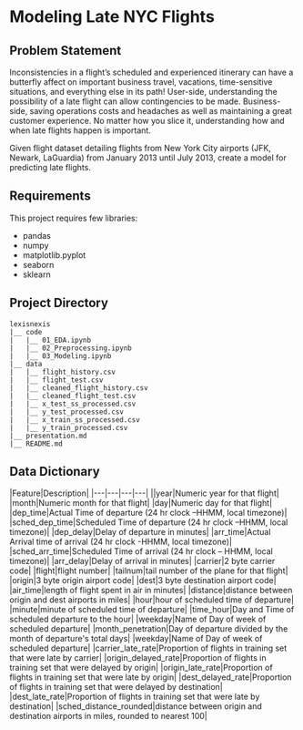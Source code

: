 # Modeling Late NYC  Flights

## Problem Statement

Inconsistencies in a flight’s scheduled and experienced itinerary can have a butterfly affect on important business travel, vacations, time-sensitive situations, and everything else in its path! User-side, understanding the possibility of a late flight can allow contingencies to be made. Business-side, saving operations costs and headaches as well as maintaining a great customer experience. No matter how you slice it, understanding how and when late flights happen is important.

Given flight dataset detailing flights from New York City airports (JFK, Newark, LaGuardia) from January 2013 until July 2013, create a model for predicting late flights.

## Requirements
This project requires few libraries:
-  pandas
-  numpy
-  matplotlib.pyplot
-  seaborn
-  sklearn

## Project Directory
```
lexisnexis
|__ code
|   |__ 01_EDA.ipynb
|   |__ 02_Preprocessing.ipynb
|   |__ 03_Modeling.ipynb
|__ data
|   |__ flight_history.csv
|   |__ flight_test.csv
|   |__ cleaned_flight_history.csv
|   |__ cleaned_flight_test.csv
|   |__ x_test_ss_processed.csv
|   |__ y_test_processed.csv
|   |__ x_train_ss_processed.csv
|   |__ y_train_processed.csv
|__ presentation.md
|__ README.md
```

## Data Dictionary
|Feature|Description|
|---|---|---|---|
||year|Numeric year for that flight|
|month|Numeric month for that flight|
|day|Numeric day for that flight|
|dep_time|Actual Time of departure (24 hr clock –HHMM,  local timezone)|
|sched_dep_time|Scheduled Time of departure (24 hr clock –HHMM, local timezone)|
|dep_delay|Delay of departure in minutes|
|arr_time|Actual Arrival time of arrival (24 hr clock -HHMM, local timezone)|
|sched_arr_time|Scheduled Time of arrival (24 hr clock – HHMM, local timezone)|
|arr_delay|Delay of arrival in minutes|
|carrier|2 byte carrier code|
|flight|flight number|
|tailnum|tail number of the plane for that flight|
|origin|3 byte origin airport code|
|dest|3 byte destination airport code|
|air_time|length of flight spent in air in minutes|
|distance|distance between origin and dest airports in miles|
|hour|hour of scheduled time of departure|
|minute|minute of scheduled time of departure|
|time_hour|Day and Time of scheduled departure to the hour|
|weekday|Name of Day of week of scheduled departure|
|month_penetration|Day of departure divided by the month of departure's total days|
|weekday|Name of Day of week of scheduled departure|
|carrier_late_rate|Proportion of flights in training set that were late by carrier|
|origin_delayed_rate|Proportion of flights in training set that were delayed by origin|
|origin_late_rate|Proportion of flights in training set that were late by origin|
|dest_delayed_rate|Proportion of flights in training set that were delayed by destination|
|dest_late_rate|Proportion of flights in training set that were late by destination|
|sched_distance_rounded|distance between origin and destination airports in miles, rounded to nearest 100|
